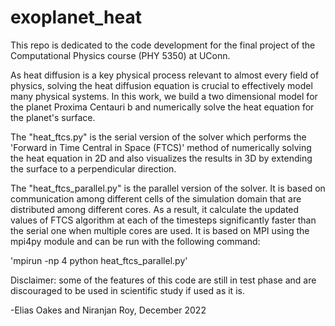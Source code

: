 # exoplanet_heat
This repo is dedicated to the code development for the final project of the Computational Physics course (PHY 5350) at UConn. 

As heat diffusion is a key physical process relevant to almost every field of physics, solving the heat diffusion equation is crucial to effectively model many physical systems. In this work, we build a two dimensional model for the planet Proxima Centauri b and numerically solve the heat equation for the planet's surface.

The "heat_ftcs.py" is the serial version of the solver which performs the 'Forward in Time Central in Space (FTCS)' method of numerically solving the heat equation in 2D and also visualizes the results in 3D by extending the surface to a perpendicular direction. 

The "heat_ftcs_parallel.py" is the parallel version of the solver. It is based on communication among different cells of the simulation domain that are distributed among different cores. As a result, it calculate the updated values of FTCS algorithm at each of the timesteps significantly faster than the serial one when multiple cores are used. It is based on MPI using the mpi4py module and can be run with the following command:

'mpirun -np 4 python heat_ftcs_parallel.py'


Disclaimer: some of the features of this code are still in test phase and are discouraged to be used in scientific study if used as it is.

-Elias Oakes and Niranjan Roy, December 2022
 
